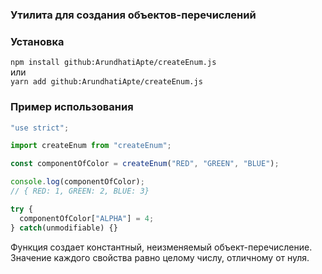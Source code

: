 ﻿### Утилита для создания объектов-перечислений

### Установка

`npm install github:ArundhatiApte/createEnum.js`  
или  
`yarn add github:ArundhatiApte/createEnum.js`

### Пример использования

```js
"use strict";

import createEnum from "createEnum";

const componentOfColor = createEnum("RED", "GREEN", "BLUE");

console.log(componentOfColor);
// { RED: 1, GREEN: 2, BLUE: 3}

try {
  componentOfColor["ALPHA"] = 4;
} catch(unmodifiable) {}
```

Функция создает константный, неизменяемый объект-перечисление.
Значение каждого свойства равно целому числу, отличному от нуля.
